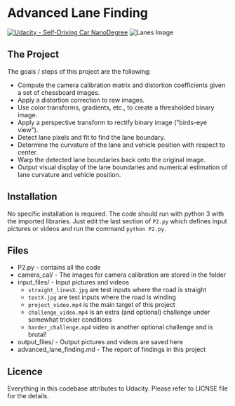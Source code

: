# Advanced Lane Finding
[![Udacity - Self-Driving Car NanoDegree](https://s3.amazonaws.com/udacity-sdc/github/shield-carnd.svg)](http://www.udacity.com/drive)
![Lanes Image](./examples/example_output.jpg)

The Project
---
The goals / steps of this project are the following:

* Compute the camera calibration matrix and distortion coefficients given a set of chessboard images.
* Apply a distortion correction to raw images.
* Use color transforms, gradients, etc., to create a thresholded binary image.
* Apply a perspective transform to rectify binary image ("birds-eye view").
* Detect lane pixels and fit to find the lane boundary.
* Determine the curvature of the lane and vehicle position with respect to center.
* Warp the detected lane boundaries back onto the original image.
* Output visual display of the lane boundaries and numerical estimation of lane curvature and vehicle position.

Installation
---
No specific installation is required. The code should run with python 3 with the imported libraries.
Just edit the last section of `P2.py` which defines input pictures or videos and run the command `python P2.py`.

Files
---
* P2.py - contains all the code
* camera_cal/  - The images for camera calibration are stored in the folder
* input_files/ - Input pictures and videos
  * `straight_linesX.jpg` are test inputs where the road is straight
  * `testX.jpg` are test inputs where the road is winding
  * `project_video.mp4` is the main target of this project
  * `challenge_video.mp4` is an extra (and optional) challenge under somewhat trickier conditions
  * `harder_challenge.mp4` video is another optional challenge and is brutal!
* output_files/ - Output pictures and videos are saved here
* advanced_lane_finding.md - The report of findings in this project

Licence
---
Everything in this codebase attributes to Udacity. Please refer to LICNSE file for the details.